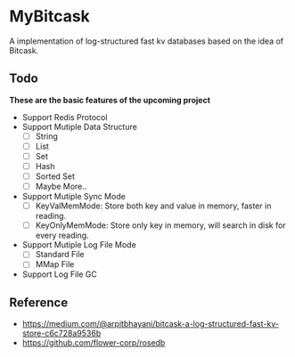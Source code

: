 # MyBitcask
A implementation of log-structured fast kv databases based on the idea of Bitcask.
  
## Todo
**These are the basic features of the upcoming project**
- Support Redis Protocol
- Support Mutiple Data Structure
  - [ ] String
  - [ ] List
  - [ ] Set
  - [ ] Hash
  - [ ] Sorted Set
  - [ ] Maybe More..
- Support Mutiple Sync Mode
  - [ ] KeyValMemMode: Store both key and value in memory, faster in reading.
  - [ ] KeyOnlyMemMode: Store only key in memory, will search in disk for every reading.
- Support Mutiple Log File Mode
  - [ ] Standard File
  - [ ] MMap File
- Support Log File GC



## Reference
- https://medium.com/@arpitbhayani/bitcask-a-log-structured-fast-kv-store-c6c728a9536b
- https://github.com/flower-corp/rosedb
